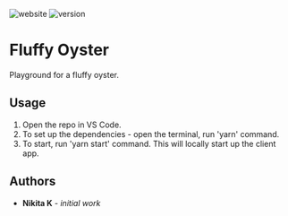 ![website](https://img.shields.io/website?down_message=offline&label=fluffyoyster.cc&up_message=online&url=https%3A%2F%2Ffluffyoyster.cc%2F)
![version](https://img.shields.io/badge/dynamic/json?color=blueviolet&label=version&query=version&url=https%3A%2F%2Fraw.githubusercontent.com%2Fnkuznetsov%2Fpersonal%2Fmaster%2Fpackage.json)

# Fluffy Oyster

Playground for a fluffy oyster.

## Usage

1. Open the repo in VS Code.
2. To set up the dependencies - open the terminal, run 'yarn' command.
3. To start, run 'yarn start' command. This will locally start up the client app.

## Authors

- **Nikita K** - _initial work_
